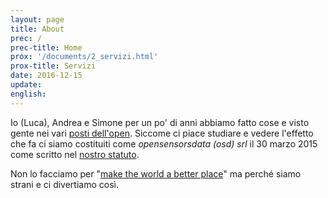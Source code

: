 ```yaml
---
layout: page
title: About
prec: /
prec-title: Home
prox: '/documents/2_servizi.html'
prox-title: Servizi
date: 2016-12-15
update:
english:
---
```




Io (Luca), Andrea e Simone per un po' di anni abbiamo fatto cose e visto gente nei vari [posti dell'open](https://blog.osd.tools/sod15-%C3%A8-finito-viva-i-dati-a9c2f764a75c#.i4xeezv5v). Siccome ci piace studiare e vedere l'effetto che fa ci siamo costituiti come *opensensorsdata (osd) srl* il 30 marzo 2015 come scritto nel [nostro statuto](/documents(statuto)).

Non lo facciamo per "[make the world a better place](https://youtu.be/IXuFrtmOYKg)" ma perché siamo strani e ci divertiamo così.
